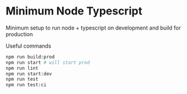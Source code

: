 # Minimum Node Typescript

Minimum setup to run node + typescript on development and build for production

Useful commands

```sh
npm run build:prod
npm run start # will start prod
npm run lint
npm run start:dev
npm run test
npm run test:ci
```

